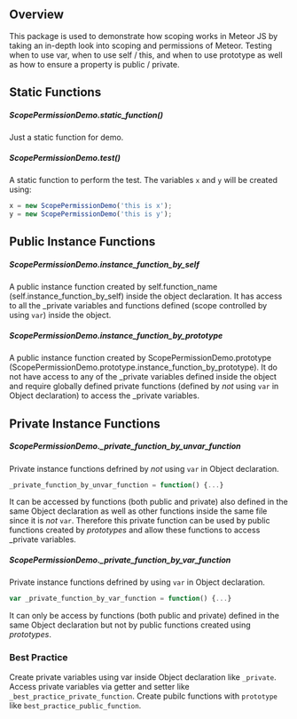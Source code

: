 ## Overview
This package is used to demonstrate how scoping works in Meteor JS by taking an in-depth look into scoping and permissions of Meteor. Testing when to use var, when to use self / this, and when to use prototype as well as how to ensure a property is public / private.

## Static Functions
##### ScopePermissionDemo.static_function()
Just a static function for demo.
##### ScopePermissionDemo.test()
A static function to perform the test. The variables `x` and `y` will be created using:
```javascript
x = new ScopePermissionDemo('this is x');
y = new ScopePermissionDemo('this is y');
```

## Public Instance Functions
##### ScopePermissionDemo.instance_function_by_self
A public instance function created by self.function_name (self.instance_function_by_self) inside the object declaration. It has access to all the _private variables and functions defined (scope controlled by using `var`) inside the object.
##### ScopePermissionDemo.instance_function_by_prototype
A public instance function created by ScopePermissionDemo.prototype (ScopePermissionDemo.prototype.instance_function_by_prototype). It do not have access to any of the _private variables defined inside the object and require globally defined private functions (defined by *not* using `var` in Object declaration) to access the _private variables.

## Private Instance Functions
##### ScopePermissionDemo._private_function_by_unvar_function
Private instance functions defrined by *not* using `var` in Object declaration.
```javascript
_private_function_by_unvar_function = function() {...}
```
It can be accessed by functions (both public and private) also defined in the same Object declaration as well as other functions inside the same file since it is *not* `var`. Therefore this private function can be used by public functions created by *prototypes* and allow these functions to access _private variables.
##### ScopePermissionDemo._private_function_by_var_function
Private instance functions defrined by using `var` in Object declaration.
```javascript
var _private_function_by_var_function = function() {...}
```
It can only be access by functions (both public and private) defined in the same Object declaration but not by public functions created using *prototypes*.

### Best Practice
Create private variables using var inside Object declaration like `_private`.
Access private variables via getter and setter like `_best_practice_private_function`.
Create pubilc functions with `prototype` like `best_practice_public_function`.